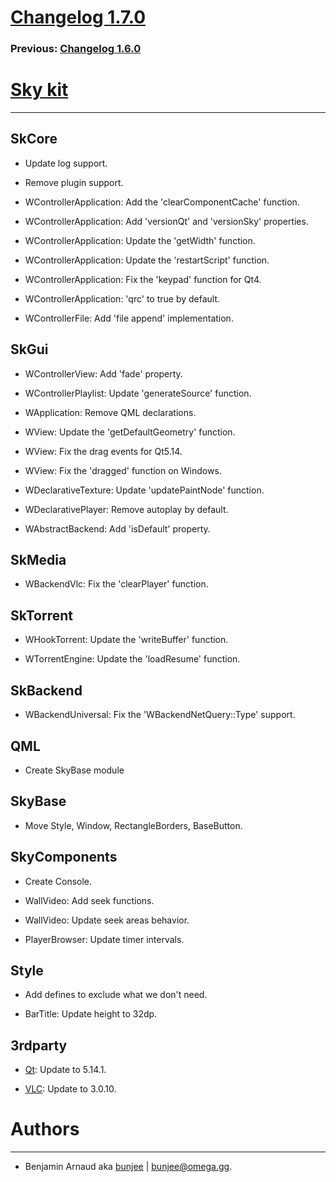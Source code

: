 # [Changelog 1.7.0](http://omega.gg/Sky/changes/1.7.0.html)

### Previous: [Changelog 1.6.0](1.6.0.html)

# [Sky kit](http://omega.gg/Sky)
---

## SkCore

- Update log support.

- Remove plugin support.

- WControllerApplication: Add the 'clearComponentCache' function.

- WControllerApplication: Add 'versionQt' and 'versionSky' properties.

- WControllerApplication: Update the 'getWidth' function.

- WControllerApplication: Update the 'restartScript' function.

- WControllerApplication: Fix the 'keypad' function for Qt4.

- WControllerApplication: 'qrc' to true by default.

- WControllerFile: Add 'file append' implementation.


## SkGui

- WControllerView: Add 'fade' property.

- WControllerPlaylist: Update 'generateSource' function.

- WApplication: Remove QML declarations.

- WView: Update the 'getDefaultGeometry' function.

- WView: Fix the drag events for Qt5.14.

- WView: Fix the 'dragged' function on Windows.

- WDeclarativeTexture: Update 'updatePaintNode' function.

- WDeclarativePlayer: Remove autoplay by default.

- WAbstractBackend: Add 'isDefault' property.


## SkMedia

- WBackendVlc: Fix the 'clearPlayer' function.


## SkTorrent

- WHookTorrent: Update the 'writeBuffer' function.

- WTorrentEngine: Update the 'loadResume' function.


## SkBackend

- WBackendUniversal: Fix the 'WBackendNetQuery::Type' support.


## QML

- Create SkyBase module


## SkyBase

- Move Style, Window, RectangleBorders, BaseButton.


## SkyComponents

- Create Console.

- WallVideo: Add seek functions.

- WallVideo: Update seek areas behavior.

- PlayerBrowser: Update timer intervals.


## Style

- Add defines to exclude what we don't need.

- BarTitle: Update height to 32dp.


## 3rdparty

- [Qt](http://download.qt.io/official_releases/qt): Update to 5.14.1.

- [VLC](http://github.com/videolan/vlc): Update to 3.0.10.


# Authors
---

- Benjamin Arnaud aka [bunjee](http://bunjee.me) | <bunjee@omega.gg>.
